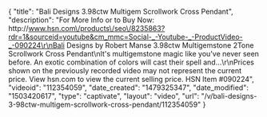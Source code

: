 {
    "title": "Bali Designs 3.98ctw Multigem Scrollwork Cross Pendant",
    "description": "For More Info or to Buy Now: http:\/\/www.hsn.com\/products\/seo\/8235863?rdr=1&sourceid=youtube&cm_mmc=Social-_-Youtube-_-ProductVideo-_-090224\r\nBali Designs by Robert Manse 3.98ctw Multigemstone 2Tone Scrollwork Cross Pendant\nIt's multigemstone magic like you've never seen before. An exotic combination of colors will cast their spell and...\r\nPrices shown on the previously recorded video may not represent the current price.  View hsn.com to view the current selling price. HSN Item #090224",
    "videoid": "112354059",
    "date_created": "1479325347",
    "date_modified": "1503420617",
    "type": "captivate",
    "layout": "video",
    "url": "\/v\/bali-designs-3-98ctw-multigem-scrollwork-cross-pendant\/112354059"
}